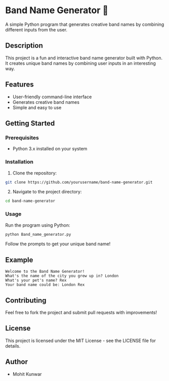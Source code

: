 # Band Name Generator 🎸

A simple Python program that generates creative band names by combining different inputs from the user.

## Description

This project is a fun and interactive band name generator built with Python. It creates unique band names by combining user inputs in an interesting way.

## Features

- User-friendly command-line interface
- Generates creative band names
- Simple and easy to use

## Getting Started

### Prerequisites

- Python 3.x installed on your system

### Installation

1. Clone the repository:
```bash
git clone https://github.com/yourusername/band-name-generator.git
```

2. Navigate to the project directory:
```bash
cd band-name-generator
```

### Usage

Run the program using Python:

```bash
python Band_name_generator.py
```

Follow the prompts to get your unique band name!

## Example

```
Welcome to the Band Name Generator!
What's the name of the city you grew up in? London
What's your pet's name? Rex
Your band name could be: London Rex
```

## Contributing

Feel free to fork the project and submit pull requests with improvements!

## License

This project is licensed under the MIT License - see the LICENSE file for details.

## Author

- Mohit Kunwar
